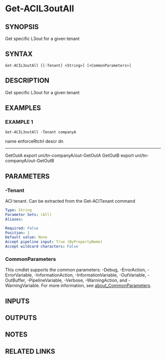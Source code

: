 ﻿---
external help file: ACI-PoSH-help.xml
Module Name: ACI-PoSH
online version:
schema: 2.0.0
---

# Get-ACIL3outAll

## SYNOPSIS
Get specific L3out for a given tenant

## SYNTAX

```
Get-ACIL3outAll [[-Tenant] <String>] [<CommonParameters>]
```

## DESCRIPTION
Get specific L3out for a given tenant

## EXAMPLES

### EXAMPLE 1
```
Get-ACIL3outAll -Tenant companyA
```

name    enforceRtctrl descr dn
----    ------------- ----- --
GetOutA export              uni/tn-companyA/out-GetOutA GetOutB export              uni/tn-companyA/out-GetOutB

## PARAMETERS

### -Tenant
ACI tenant. 
Can be extracted from the Get-ACITenant command

```yaml
Type: String
Parameter Sets: (All)
Aliases:

Required: False
Position: 1
Default value: None
Accept pipeline input: True (ByPropertyName)
Accept wildcard characters: False
```

### CommonParameters
This cmdlet supports the common parameters: -Debug, -ErrorAction, -ErrorVariable, -InformationAction, -InformationVariable, -OutVariable, -OutBuffer, -PipelineVariable, -Verbose, -WarningAction, and -WarningVariable. For more information, see [about_CommonParameters](http://go.microsoft.com/fwlink/?LinkID=113216).

## INPUTS

## OUTPUTS

## NOTES

## RELATED LINKS
